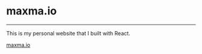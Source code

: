 # maxma.io
----------------
This is my personal website that I built with React.

[maxma.io](maxma.io)
